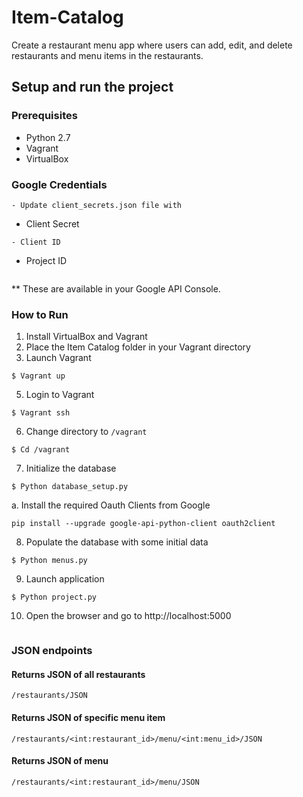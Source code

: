 # Item-Catalog
Create a restaurant menu app where users can add, edit, and delete restaurants and menu items in the restaurants.

## Setup and run the project
### Prerequisites
* Python 2.7
* Vagrant
* VirtualBox

### Google Credentials
```
- Update client_secrets.json file with
```
- Client Secret
```
- Client ID
```
- Project ID
```
```

** These are available in your Google API Console.

### How to Run
1. Install VirtualBox and Vagrant
2. Place the Item Catalog folder in your Vagrant directory
3. Launch Vagrant

```
$ Vagrant up 
```
5. Login to Vagrant
```
$ Vagrant ssh
```
6. Change directory to `/vagrant`
```
$ Cd /vagrant
```
7. Initialize the database
```
$ Python database_setup.py
```
a. Install the required Oauth Clients from Google
```
pip install --upgrade google-api-python-client oauth2client
```
8. Populate the database with some initial data
```
$ Python menus.py
```
9. Launch application
```
$ Python project.py
```
10. Open the browser and go to http://localhost:5000
```
```

### JSON endpoints
#### Returns JSON of all restaurants

```
/restaurants/JSON
```
#### Returns JSON of specific menu item

```
/restaurants/<int:restaurant_id>/menu/<int:menu_id>/JSON
```
#### Returns JSON of menu

```
/restaurants/<int:restaurant_id>/menu/JSON
```
